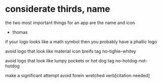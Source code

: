 # considerate thirds, name

the two most important things for an app are the name and icon
- thomas

if your logo looks like a math symbol
then you probably have a phallic logo

avoid logo that look like
material icon breifs
tag no-tighie-whitey

avoid logo that look like
lumpy pockets or hot dog
tag no-hotdog-not-hotdog

make a significant attempt 
avoid forein wretched verb[citation needed]
